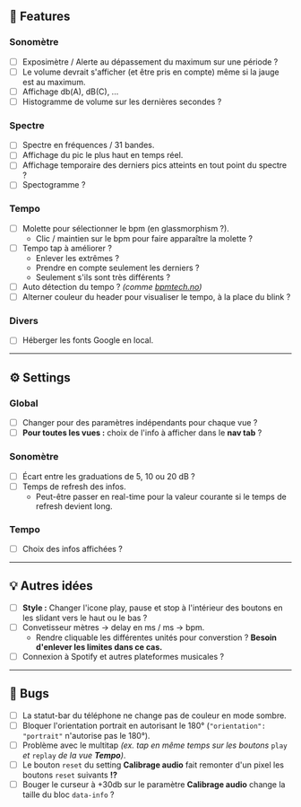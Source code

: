 ## 🧩 Features

### Sonomètre

- [ ] Exposimètre / Alerte au dépassement du maximum sur une période ?
- [ ] Le volume devrait s'afficher (et être pris en compte) même si la jauge est au maximum.
- [ ] Affichage db(A), dB\(C), ...
- [ ] Histogramme de volume sur les dernières secondes ?

### Spectre

- [ ] Spectre en fréquences / 31 bandes.
- [ ] Affichage du pic le plus haut en temps réel.
- [ ] Affichage temporaire des derniers pics atteints en tout point du spectre ?
- [ ] Spectogramme ?

### Tempo

- [ ] Molette pour sélectionner le bpm (en glassmorphism ?).
  - Clic / maintien sur le bpm pour faire apparaître la molette ?
- [ ] Tempo tap à améliorer ?
  - Enlever les extrêmes ?
  - Prendre en compte seulement les derniers ?
  - Seulement s'ils sont très différents ?
- [ ] Auto détection du tempo ? *(comme [bpmtech.no](https://bpmtech.no))*
- [ ] Alterner couleur du header pour visualiser le tempo, à la place du blink ?

### Divers

- [ ] Héberger les fonts Google en local.

---

## ⚙️ Settings

### Global

- [ ] Changer pour des paramètres indépendants pour chaque vue ?
- [ ] **Pour toutes les vues :** choix de l'info à afficher dans le **nav tab** ?

### Sonomètre

- [ ] Écart entre les graduations de 5, 10 ou 20 dB ?
- [ ] Temps de refresh des infos.
  - Peut-être passer en real-time pour la valeur courante si le temps de refresh devient long.

### Tempo

- [ ] Choix des infos affichées ?

---

## 💡 Autres idées

- [ ] **Style :** Changer l'icone play, pause et stop à l'intérieur des boutons en les slidant vers le haut ou le bas ?
- [ ] Convetisseur mètres → delay en ms / ms → bpm.
  - Rendre cliquable les différentes unités pour converstion ? **Besoin d'enlever les limites dans ce cas.**
- [ ] Connexion à Spotify et autres plateformes musicales ?

---

## 🐞 Bugs

- [ ] La statut-bar du téléphone ne change pas de couleur en mode sombre.
- [ ] Bloquer l'orientation portrait en autorisant le 180° (`"orientation": "portrait"` n'autorise pas le 180°).
- [ ] Problème avec le multitap *(ex. tap en même temps sur les boutons* `play` *et* `replay` *de la vue **Tempo**)*.
- [ ] Le bouton `reset` du setting **Calibrage audio** fait remonter d'un pixel les boutons `reset` suivants **!?**
- [ ] Bouger le curseur à +30db sur le paramètre **Calibrage audio** change la taille du bloc `data-info` ?
